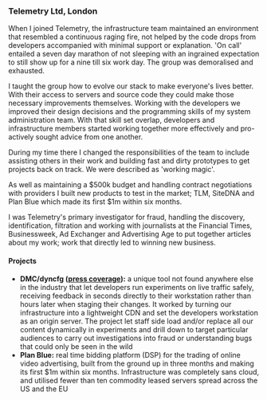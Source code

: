 ### Telemetry Ltd, London

When I joined Telemetry, the infrastructure team maintained an environment that resembled a continuous raging fire, not helped by the code drops from developers accompanied with minimal support or explanation. 'On call' entailed a seven day marathon of not sleeping with an ingrained expectation to still show up for a nine till six work day. The group was demoralised and exhausted.

I taught the group how to evolve our stack to make everyone's lives better.  With their access to servers and source code they could make those necessary improvements themselves. Working with the developers we improved their design decisions and the programming skills of my system administration team.  With that skill set overlap, developers and infrastructure members started working together more effectively and pro-actively sought advice from one another.

During my time there I changed the responsibilities of the team to include assisting others in their work and building fast and dirty prototypes to get projects back on track. We were described as  'working magic'.

As well as maintaining a $500k budget and handling contract negotiations with providers I built new products to test in the market; TLM, SiteDNA and Plan Blue which made its first $1m within six months.

I was Telemetry's primary investigator for fraud, handling the discovery, identification, filtration and working with journalists at the Financial Times, Businessweek, Ad Exchanger and Advertising Age to put together articles about my work; work that directly led to winning new business.

#### Projects

 * **DMC/dyncfg ([press coverage](https://www.adexchanger.com/online-advertising/fraud-day-with-telemetry-automating-ad-fraud-detection-is-dangerous/)):** a unique tool not found anywhere else in the industry that let developers run experiments on live traffic safely, receiving feedback in seconds directly to their workstation rather than hours later when staging their changes. It worked by turning our infrastructure into a lightweight CDN and set the developers workstation as an origin server. The project let staff side load and/or replace all our content dynamically in experiments and drill down to target particular audiences to carry out investigations into fraud or understanding bugs that could only be seen in the wild
 * **Plan Blue:** real time bidding platform (DSP) for the trading of online video advertising, built from the ground up in three months and making its first $1m within six months. Infrastructure was completely sans cloud, and utilised fewer than ten commodity leased servers spread across the US and the EU
